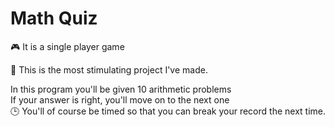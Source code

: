 # Math Quiz

🎮 It is a single player game

🧠 This is the most stimulating project I've made. 


In this program you'll be given 10 arithmetic problems    
If your answer is right, you'll move on to the next one    
🕒 You'll of course be timed so that you can break your record the next time.
